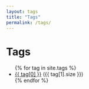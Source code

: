 ```yaml
---
layout: tags
title: "Tags"
permalink: /tags/
---
```



<h1>Tags</h1>

<ul>
  {% for tag in site.tags %}
    <li>
      <a href="{{ site.baseurl }}/tags/{{ tag[0] | slugify }}/">{{ tag[0] }}</a> ({{ tag[1].size }})
    </li>
  {% endfor %}
</ul>
